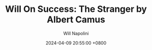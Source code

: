 ---
title: "Will On Success: The Stranger by Albert Camus"
author: Will Napolini
date: 2024-04-09 20:55:00 +0800
categories: [Mindset, Book-summaries]
tags:
  [
    albert-camus,
    the-stranger,
    existentialism,
    absurdist-fiction,
    philosophy,
    nausea,
    mexico,
    death,
    alienation,
    guilt,
    justice,
    moral-ambiguity,
    french-literature,
    camus-style,
    metaphysical-questions,
    existential-crisis,
    solitude,
    crime-and-punishment,
    moral-dilemma,
    absurdism,
    human-condition,
    disillusionment,
    camus-thoughts,
    nihilism,
    albert-camus-quotes,
    the-plague,
    the-fall,
    camus-philosophy,
    my-style,
    literature-and-philosophy,
    camus-novels,
    camus-biography,
    camus-influence,
    the-outsider,
    absurdity,
    camus-essays
  ]
image: https://pbs.twimg.com/media/GO2GFBrW0AArZdk?format=jpg&name=large
alt: "Will On Success: The Stranger by Albert Camus"
fallback:
  - 
  # Replace with the URL of your backup image
  -
  # Replace with the URL of your backup image
---
